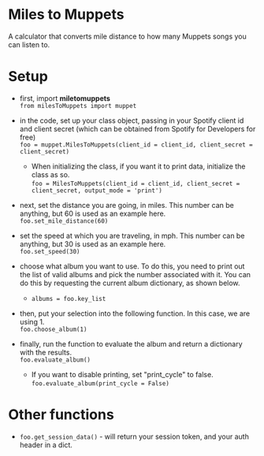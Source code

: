 # Miles to Muppets
A calculator that converts mile distance to how many Muppets songs you can listen to.

# Setup

- first, import **miletomuppets** <br>
`from milesToMuppets import muppet` <br>

- in the code, set up your class object, passing in your Spotify client id and client secret (which can be obtained from Spotify for Developers for free) <br>
`foo = muppet.MilesToMuppets(client_id = client_id, client_secret = client_secret)` <br>

    - When initializing the class, if you want it to print data, initialize the class as so. <br>
`foo = MilesToMuppets(client_id = client_id, client_secret = client_secret, output_mode = 'print')`

- next, set the distance you are going, in miles. This number can be anything, but 60 is used as an example here. <br>
  `foo.set_mile_distance(60)`

- set the speed at which you are traveling, in mph. This number can be anything, but 30 is used as an example here. <br>
`foo.set_speed(30)`

- choose what album you want to use. To do this, you need to print out the list of valid albums and pick the number associated with it. You can do this by requesting the current album dictionary, as shown below. <br>
    - `albums = foo.key_list` <br>

- then, put your selection into the following function. In this case, we are using 1. <br>
`foo.choose_album(1)`

- finally, run the function to evaluate the album and return a dictionary with the results.<br>
`foo.evaluate_album()`
    - If you want to disable printing, set "print_cycle" to false. <br>
    `foo.evaluate_album(print_cycle = False)`


# Other functions

- `foo.get_session_data()` - will return your session token, and your auth header in a dict.
